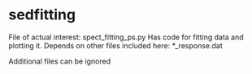 # sedfitting

File of actual interest: spect_fitting_ps.py
Has code for fitting data and plotting it.
Depends on other files included here: *_response.dat

Additional files can be ignored
